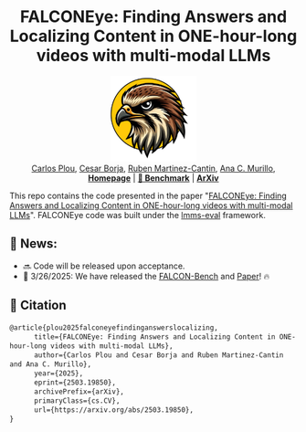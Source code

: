 
<h1 align="center">FALCONEye: Finding Answers and Localizing Content in ONE-hour-long videos with multi-modal LLMs</h1>


<div align="center">
    <img src="docs/img/FALCONEyeLogo.png" alt="Description" width="150">
</div>

 <div align="center">
    <a href="https://cplou99.github.io/web/" target="_blank">Carlos Plou</a>,
    <a href="https://www.linkedin.com/in/cesar-borja-moreno/" target="_blank">Cesar Borja</a>,
    <a href="https://webdiis.unizar.es/~rmcantin/" target="_blank">Ruben Martinez-Cantin</a>,
    <a href="https://sites.google.com/unizar.es/anac/home?authuser=0" target="_blank">Ana C. Murillo</a>,
</div>


<div align="center">
   <a href="https://github.com/cplou99/FALCONEye"><strong>Homepage</strong></a> | <a href="https://huggingface.co/datasets/cplou99/FALCON-Bench"><strong>🤗 Benchmark</strong></a> |  <a href="https://arxiv.org/abs/2503.19850"><strong>ArXiv</strong></a>
   </div>   



This repo contains the code presented in the paper "[FALCONEye: Finding Answers and Localizing Content in ONE-hour-long videos with multi-modal LLMs](https://arxiv.org/abs/2503.19850)".
FALCONEye code was built under the [lmms-eval](https://github.com/EvolvingLMMs-Lab/lmms-eval) framework.



## 🔔 News:
- 🔜 Code will be released upon acceptance.
- 🥳 3/26/2025: We have released the [FALCON-Bench](https://huggingface.co/datasets/cplou99/FALCON-Bench) and [Paper](https://arxiv.org/abs/2503.19850)! 🔥


## 📝 Citation
```
@article{plou2025falconeyefindinganswerslocalizing,
      title={FALCONEye: Finding Answers and Localizing Content in ONE-hour-long videos with multi-modal LLMs}, 
      author={Carlos Plou and Cesar Borja and Ruben Martinez-Cantin and Ana C. Murillo},
      year={2025},
      eprint={2503.19850},
      archivePrefix={arXiv},
      primaryClass={cs.CV},
      url={https://arxiv.org/abs/2503.19850},
}
```

